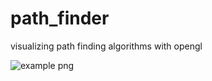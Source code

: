 # path_finder

visualizing path finding algorithms with opengl

![example png](https://github.com/AntonyThomasCGI/path_finder/blob/main/demo1.png?raw=true)

